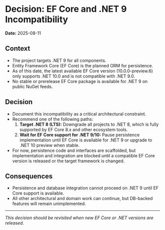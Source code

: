 # Decision: EF Core and .NET 9 Incompatibility

**Date:** 2025-08-11

## Context
- The project targets .NET 9 for all components.
- Entity Framework Core (EF Core) is the planned ORM for persistence.
- As of this date, the latest available EF Core version (10.0.0-preview.6) only supports .NET 10.0 and is not compatible with .NET 9.0.
- No stable or prerelease EF Core package is available for .NET 9 on public NuGet feeds.

## Decision
- Document this incompatibility as a critical architectural constraint.
- Recommend one of the following paths:
  1. **Target .NET 8 (LTS):** Downgrade all projects to .NET 8, which is fully supported by EF Core 8.x and other ecosystem tools.
  2. **Wait for EF Core support for .NET 9/10:** Pause persistence implementation until EF Core is available for .NET 9 or upgrade to .NET 10 preview when stable.
- For now, persistence code and interfaces are scaffolded, but implementation and integration are blocked until a compatible EF Core version is released or the target framework is changed.

## Consequences
- Persistence and database integration cannot proceed on .NET 9 until EF Core support is available.
- All other architectural and domain work can continue, but DB-backed features will remain unimplemented.

---
*This decision should be revisited when new EF Core or .NET versions are released.*

